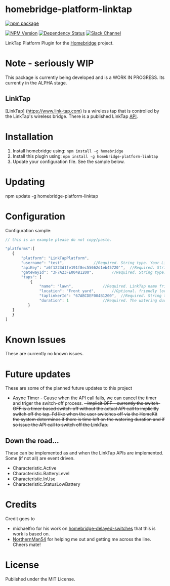 # homebridge-platform-linktap 

[![npm package](https://nodei.co/npm/homebridge-platform-linktap.png?downloads=true&downloadRank=true&stars=true)](https://nodei.co/npm/homebridge-platform-linktap/)

[![NPM Version](https://img.shields.io/npm/v/homebridge-platform-linktap.svg)](https://www.npmjs.com/package/homebridge-platform-linktap)
[![Dependency Status](https://www.versioneye.com/user/projects/5a786fed0fb24f1f133fae07/badge.svg?style=flat-square)](https://www.versioneye.com/user/projects/5a786fed0fb24f1f133fae07)
[![Slack Channel](https://img.shields.io/badge/slack-platform--linktap-brightgreen.svg)](https://homebridgeteam.slack.com/messages/C93QDKXSP/)


LinkTap Platform Plugin for the [Homebridge](https://github.com/nfarina/homebridge) project.

# Note - seriously WIP

This package is currently being developed and is a WORK IN PROGRESS. Its currently in the ALPHA stage. 

## LinkTap

[LinkTap] (https://www.link-tap.com) is a wireless tap that is controlled by the LinkTap's wireless bridge.
There is a published LinkTap [API](https://www.link-tap.com/#!/api-for-developers). 

# Installation

1. Install homebridge using: `npm install -g homebridge`
2. Install this plugin using: `npm install -g homebridge-platform-linktap`
3. Update your configuration file. See the sample below.

# Updating

npm update -g homebridge-platform-linktap

# Configuration

Configuration sample:

 ```javascript
// this is an example please do not copy/paste.

"platforms":[
    {
        "platform": "LinkTapPlatform",
        "username": "test",				//Required. String type. Your LinkTap account's username
        "apiKey": "a6f1223d1fe191f8ec55662d1eb45720'",	//Required. String type. Your API key
        "gatewayId": "3F7A23FE004B1200",		//Required. String type. Your LinkTap Gateway's first 16-digits/letters ID, case insensitive, no dash symbol
        "taps": [
            {
                "name": "lawn",				//Required. LinkTap name friendly name.
                "location": "Front yard",		//Optional. friendly location name.
                "taplinkerId": "67ABCDEF004B1200",	//Required. String type. Your LinkTap Taplinker's first 16-digits/letters ID, case insensitive, no dash symbol
                "duration": 1				//Required. The watering duration (unit is minutes) 1..1439 minutes. Default 1 minute.
           }
	]
    }
]
```

# Known Issues

These are currently no known issues.

# Future updates

These are some of the planned future updates to this project
- Async Timer - Cause when the API call fails, we can cancel the timer and triger the switch-off process.
~~- Implicit OFF - currently the switch-OFF is a timer based switch-off without the actual API call to implicitly switch off the tap. I'd like when the user switches off via the HomeKit the system determines if there is time left on the watering duration and if so issue the API call to switch off the LinkTap.~~

## Down the road...

These can be implemented as and when the LinkTap APIs are implemented. Some (if not all) are event driven.
- Characteristic.Active 
- Characteristic.BatteryLevel
- Characteristic.InUse
- Characteristic.StatusLowBattery

# Credits

Credit goes to
- michaelfro for his work on [homebridge-delayed-switches](https://github.com/grover/homebridge-delayed-switches) that this is work is based on.
- [NorthernMan54](https://github.com/NorthernMan54) for helping me out and getting me across the line. Cheers mate! 

# License

Published under the MIT License.
